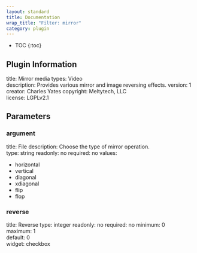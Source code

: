 ```yaml
---
layout: standard
title: Documentation
wrap_title: "Filter: mirror"
category: plugin
---
```

* TOC
{:toc}

## Plugin Information

title: Mirror
media types:
Video  
description: Provides various mirror and image reversing effects.
version: 1
creator: Charles Yates
copyright: Meltytech, LLC  
license: LGPLv2.1  

## Parameters

### argument

title: File  description:
Choose the type of mirror operation.  
type: string
readonly: no
required: no
values:
* horizontal
* vertical
* diagonal
* xdiagonal
* flip
* flop

### reverse

title: Reverse  type: integer
readonly: no
required: no
minimum: 0  
maximum: 1  
default: 0  
widget: checkbox  


